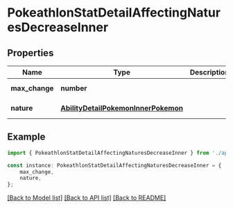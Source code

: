 # PokeathlonStatDetailAffectingNaturesDecreaseInner


## Properties

Name | Type | Description | Notes
------------ | ------------- | ------------- | -------------
**max_change** | **number** |  | [default to undefined]
**nature** | [**AbilityDetailPokemonInnerPokemon**](AbilityDetailPokemonInnerPokemon.md) |  | [default to undefined]

## Example

```typescript
import { PokeathlonStatDetailAffectingNaturesDecreaseInner } from './api';

const instance: PokeathlonStatDetailAffectingNaturesDecreaseInner = {
    max_change,
    nature,
};
```

[[Back to Model list]](../README.md#documentation-for-models) [[Back to API list]](../README.md#documentation-for-api-endpoints) [[Back to README]](../README.md)
